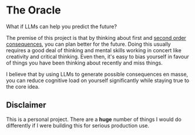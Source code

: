 # The Oracle

What if LLMs can help you predict the future?

The premise of this project is that by thinking about first and [second order consequences](https://fs.blog/second-order-thinking/), you can plan better for the future.
Doing this usually requires a good deal of thinking and mental skills working in concert like creativity and critical thinking.
Even then, it's easy to bias yourself in favour of things you have been thinking about recently and miss things.

I believe that by using LLMs to generate possible consequences en masse, you can reduce cognitive load on yourself significantly while staying true to the core idea.

## Disclaimer

This is a personal project. There are a **huge** number of things I would do differently if I were building this for serious production use.
